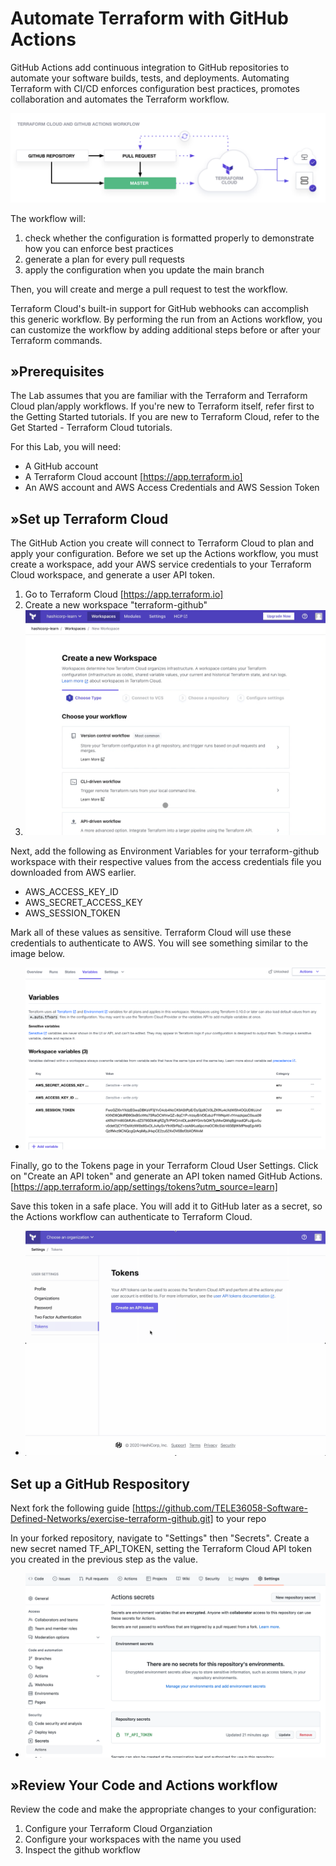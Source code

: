 # Automate Terraform with GitHub Actions

GitHub Actions add continuous integration to GitHub repositories to automate your software builds, tests, and deployments. Automating Terraform with CI/CD enforces configuration best practices, promotes collaboration and automates the Terraform workflow.

![githubactions](./images/assets.png)

The workflow will:

1. check whether the configuration is formatted properly to demonstrate how you can enforce best practices
2. generate a plan for every pull requests
3. apply the configuration when you update the main branch

Then, you will create and merge a pull request to test the workflow.

Terraform Cloud's built-in support for GitHub webhooks can accomplish this generic workflow. By performing the run from an Actions workflow, you can customize the workflow by adding additional steps before or after your Terraform commands.

## »Prerequisites
The Lab assumes that you are familiar with the Terraform and Terraform Cloud plan/apply workflows. If you're new to Terraform itself, refer first to the Getting Started tutorials. If you are new to Terraform Cloud, refer to the Get Started - Terraform Cloud tutorials.

For this Lab, you will need:

* A GitHub account 
* A Terraform Cloud account [https://app.terraform.io]
* An AWS account and AWS Access Credentials and AWS Session Token

## »Set up Terraform Cloud
The GitHub Action you create will connect to Terraform Cloud to plan and apply your configuration. Before we set up the Actions workflow, you must create a workspace, add your AWS service credentials to your Terraform Cloud workspace, and generate a user API token.

1. Go to Terraform Cloud  [https://app.terraform.io] 
2. Create a new workspace "terraform-github"
3. ![githubactions](./images/workspace.gif)

Next, add the following as Environment Variables for your terraform-github workspace with their respective values from the access credentials file you downloaded from AWS earlier.

* AWS_ACCESS_KEY_ID
* AWS_SECRET_ACCESS_KEY
* AWS_SESSION_TOKEN 

Mark all of these values as sensitive. Terraform Cloud will use these credentials to authenticate to AWS. You will see something similar to the image below.

* ![variables](./images/variables.png)

Finally, go to the Tokens page in your Terraform Cloud User Settings. Click on "Create an API token" and generate an API token named GitHub Actions. [https://app.terraform.io/app/settings/tokens?utm_source=learn]

Save this token in a safe place. You will add it to GitHub later as a secret, so the Actions workflow can authenticate to Terraform Cloud.

* ![api](./images/api.gif)

## Set up a GitHub Respository
Next fork the following guide [https://github.com/TELE36058-Software-Defined-Networks/exercise-terraform-github.git] to your repo

In your forked repository, navigate to "Settings" then "Secrets". Create a new secret named TF_API_TOKEN, setting the Terraform Cloud API token you created in the previous step as the value.

* ![secret](./images/secret.png)

## »Review Your Code and Actions workflow
Review the code and make the appropriate changes to your configuration:
1. Configure your Terraform Cloud Organziation
2. Configure your workspaces with the name you used
3. Inspect the github workflow

